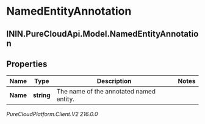 # NamedEntityAnnotation

## ININ.PureCloudApi.Model.NamedEntityAnnotation

## Properties

|Name | Type | Description | Notes|
|------------ | ------------- | ------------- | -------------|
| **Name** | **string** | The name of the annotated named entity. | |



_PureCloudPlatform.Client.V2 216.0.0_
